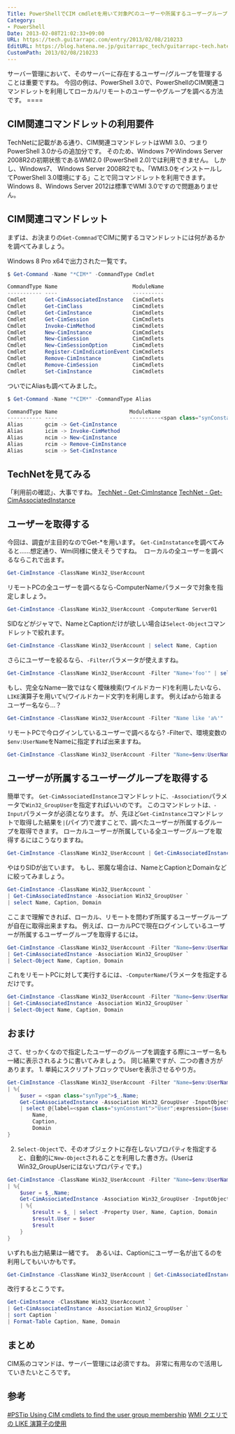 ```yaml
---
Title: PowerShellでCIM cmdletを用いて対象PCのユーザーや所属するユーザーグループを調べる
Category:
- PowerShell
Date: 2013-02-08T21:02:33+09:00
URL: https://tech.guitarrapc.com/entry/2013/02/08/210233
EditURL: https://blog.hatena.ne.jp/guitarrapc_tech/guitarrapc-tech.hatenablog.com/atom/entry/11696248318757675422
CustomPath: 2013/02/08/210233
---
```


サーバー管理において、そのサーバーに存在するユーザー/グループを管理することは重要ですね。 今回の例は、PowerShell 3.0で、PowerShellのCIM関連コマンドレットを利用してローカル/リモートのユーザーやグループを調べる方法です。 ====
## CIM関連コマンドレットの利用要件
TechNetに記載がある通り、CIM関連コマンドレットはWMI 3.0、つまりPowerShell 3.0からの追加分です。 そのため、Windows 7やWindows Server 2008R2の初期状態であるWMI2.0 (PowerShell 2.0)では利用できません。 しかし、Windows7、 Windows Server 2008R2でも、「WMI3.0をインストールしてPowerShell 3.0環境にする」ことで同コマンドレットを利用できます。 Windows 8、Windows Server 2012は標準でWMI 3.0ですので問題ありません。
## CIM関連コマンドレット
まずは、お決まりの`Get-Commnad`でCIMに関するコマンドレットには何があるかを調べてみましょう。

Windows 8 Pro x64で出力された一覧です。


```ps1
$ Get-Command -Name "*CIM*" -CommandType Cmdlet

CommandType Name                        ModuleName
----------- ----                        ----------
Cmdlet      Get-CimAssociatedInstance   CimCmdlets
Cmdlet      Get-CimClass                CimCmdlets
Cmdlet      Get-CimInstance             CimCmdlets
Cmdlet      Get-CimSession              CimCmdlets
Cmdlet      Invoke-CimMethod            CimCmdlets
Cmdlet      New-CimInstance             CimCmdlets
Cmdlet      New-CimSession              CimCmdlets
Cmdlet      New-CimSessionOption        CimCmdlets
Cmdlet      Register-CimIndicationEvent CimCmdlets
Cmdlet      Remove-CimInstance          CimCmdlets
Cmdlet      Remove-CimSession           CimCmdlets
Cmdlet      Set-CimInstance             CimCmdlets
```

ついでにAliasも調べてみました。


```ps1
$ Get-Command -Name "*CIM*" -CommandType Alias

CommandType Name                       ModuleName
----------- ----                       ----------<span class="synConstant">
Alias       gcim -> Get-CimInstance
Alias       icim -> Invoke-CimMethod
Alias       ncim -> New-CimInstance
Alias       rcim -> Remove-CimInstance
Alias       scim -> Set-CimInstance
```

## TechNetを見てみる
「利用前の確認」、大事ですね。
<a href="http://technet.microsoft.com/en-us/library/jj590758.aspx" target="_blank">TechNet - Get-CimInstance</a> <a href="http://technet.microsoft.com/en-us/library/jj590758.aspx" target="_blank">TechNet - Get-CimAssociatedInstance</a>
## ユーザーを取得する
今回は、調査が主目的なのでGet-*を用います。 `Get-CimInstatance`を調べてみると……想定通り、Wmi同様に使えそうですね。  ローカルの全ユーザーを調べるならこれで出ます。


```ps1
Get-CimInstance -ClassName Win32_UserAccount
```

リモートPCの全ユーザーを調べるなら-ComputerNameパラメータで対象を指定しましょう。

```ps1
Get-CimInstance -ClassName Win32_UserAccount -ComputerName Server01
```

SIDなどがジャマで、NameとCaptionだけが欲しい場合は`Select-Object`コマンドレットで絞れます。

```ps1
Get-CimInstance -ClassName Win32_UserAccount | select Name, Caption
```

さらにユーザーを絞るなら、`-Filter`パラメータが使えますね。

```ps1
Get-CimInstance -ClassName Win32_UserAccount -Filter "Name='foo'" | select Name, Caption
```

もし、完全なName一致ではなく曖昧検索(ワイルドカード)を利用したいなら、`LIKE`演算子を用いて`%`(ワイルドカード文字)を利用します。 例えばaから始まるユーザー名なら…？

```ps1
Get-CimInstance -ClassName Win32_UserAccount -Filter "Name like 'a%'" | select Name, Caption
```

リモートPCで今ログインしているユーザーで調べるなら? -Filterで、環境変数の`$env:UserName`をNameに指定すれば出来ますね。

```ps1
Get-CimInstance -ClassName Win32_UserAccount -Filter "Name=$env:UserName" -ComputerName Server01 | select Name, Caption
```

## ユーザーが所属するユーザーグループを取得する
簡単です。 `Get-CimAssociatedInstance`コマンドレットに`、-Association`パラメータで`Win32_GroupUser`を指定すればいいのです。 このコマンドレットは`、-Input`パラメータが必須となります。 が、先ほど`Get-CimInstance`コマンドレットで取得した結果を`|`(パイプ)で渡すことで、調べたユーザーが所属するグループを取得できます。 ローカルユーザーが所属している全ユーザーグループを取得するにはこうなりますね。

```ps1
Get-CimInstance -ClassName Win32_UserAccount | Get-CimAssociatedInstance -Association Win32_GroupUser
```

やはりSIDが出ています。 もし、邪魔な場合は、NameとCaptionとDomainなどに絞ってみましょう。

```ps1
Get-CimInstance -ClassName Win32_UserAccount `
| Get-CimAssociatedInstance -Association Win32_GroupUser `
| select Name, Caption, Domain
```

ここまで理解できれば、ローカル、リモートを問わず所属するユーザーグループが自在に取得出来ますね。 例えば、ローカルPCで現在ログインしているユーザーが所属するユーザーグループを取得するには。

```ps1
Get-CimInstance -ClassName Win32_UserAccount -Filter "Name=$env:UserName" `
| Get-CimAssociatedInstance -Association Win32_GroupUser `
| Select-Object Name, Caption, Domain
```

これをリモートPCに対して実行するには、`-ComputerName`パラメータを指定するだけです。

```ps1
Get-CimInstance -ClassName Win32_UserAccount -Filter "Name=$env:UserName"  -ComputerName localhost `
| Get-CimAssociatedInstance -Association Win32_GroupUser `
| Select-Object Name, Caption, Domain
```

## おまけ
さて、せっかくなので指定したユーザーのグループを調査する際にユーザー名も一緒に表示されるように書いてみましょう。 同じ結果ですが、二つの書き方があります。 1. 単純にスクリプトブロックでUserを表示させるやり方。

```ps1
Get-CimInstance -ClassName Win32_UserAccount -Filter "Name=$env:UserName" `
| %{
    $user = <span class="synType">$_.Name;
    Get-CimAssociatedInstance -Association Win32_GroupUser -InputObject $_ `
    | select @{label=<span class="synConstant">"User";expression={$user}},
        Name,
        Caption,
        Domain
}
```

2. `Select-Object`で、そのオブジェクトに存在しないプロパティを指定すると、自動的に`New-Object`されることを利用した書き方。(UserはWin32_GroupUserにはないプロパティです。)

```ps1
Get-CimInstance -ClassName Win32_UserAccount -Filter "Name=$env:UserName" `
| %{
    $user = $_.Name;
    Get-CimAssociatedInstance -Association Win32_GroupUser -InputObject $_ `
    | %{
        $result = $_ | select -Property User, Name, Caption, Domain
        $result.User = $user
        $result
    }
}
```

いずれも出力結果は一緒です。  あるいは、Captionにユーザー名が出てるのを利用してもいいかもです。

```ps1
Get-CimInstance -ClassName Win32_UserAccount | Get-CimAssociatedInstance -Association Win32_GroupUser | sort Caption | <span Format-Table Caption, Name, Domain
```

改行するとこうです。

```ps1
Get-CimInstance -ClassName Win32_UserAccount `
| Get-CimAssociatedInstance -Association Win32_GroupUser `
| sort Caption `
| Format-Table Caption, Name, Domain
```

## まとめ
CIM系のコマンドは、サーバー管理には必須ですね。 非常に有用なので活用していきたいところです。
## 参考
<a href="http://www.powershellmagazine.com/2013/02/08/pstip-using-cim-cmdlets-to-find-the-user-group-membership/?utm_source=feedburner&amp;utm_medium=feed&amp;utm_campaign=Feed%3A+PowershellMagazine+%28PowerShell+Magazine%29" target="_blank">#PSTip Using CIM cmdlets to find the user group membership</a> <a href="http://gallery.technet.microsoft.com/scriptcenter/10862898-b4ee-4ca1-ba9d-46ce54a7d9ab" target="_blank">WMI クエリでの LIKE 演算子の使用</a>
